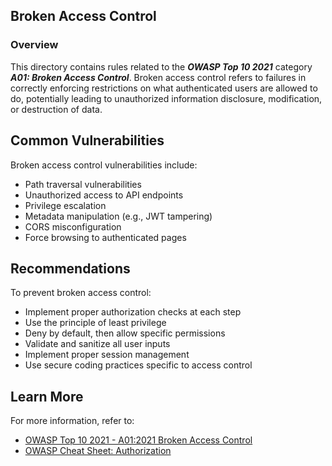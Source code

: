 ## Broken Access Control

### Overview

This directory contains rules related to the ***OWASP Top 10 2021*** category ***A01: Broken Access Control***. Broken access control refers to failures in correctly enforcing restrictions on what authenticated users are allowed to do, potentially leading to unauthorized information disclosure, modification, or destruction of data.

## Common Vulnerabilities

Broken access control vulnerabilities include:

- Path traversal vulnerabilities
- Unauthorized access to API endpoints
- Privilege escalation
- Metadata manipulation (e.g., JWT tampering)
- CORS misconfiguration
- Force browsing to authenticated pages

## Recommendations

To prevent broken access control:

- Implement proper authorization checks at each step
- Use the principle of least privilege
- Deny by default, then allow specific permissions
- Validate and sanitize all user inputs
- Implement proper session management
- Use secure coding practices specific to access control

## Learn More

For more information, refer to:

- [OWASP Top 10 2021 - A01:2021 Broken Access Control](https://owasp.org/Top10/A01_2021-Broken_Access_Control/)
- [OWASP Cheat Sheet: Authorization](https://cheatsheetseries.owasp.org/cheatsheets/Authorization_Cheat_Sheet.html)